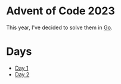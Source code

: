 
# Advent of Code 2023

This year, I've decided to solve them in [Go](https://go.dev/).

# Days

- [Day 1](day01)
- [Day 2](day02)

